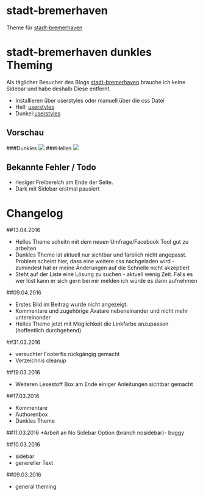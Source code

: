 # stadt-bremerhaven
Theme für [stadt-bremerhaven](http://stadt-bremerhaven.de/)

# stadt-bremerhaven dunkles Theming
Als täglicher Besucher des Blogs [stadt-bremerhaven](http://stadt-bremerhaven.de/) brauche ich keine Sidebar und habe deshalb Diese entfernt.

* Installieren über userstyles oder manuell über die css Datei
* Hell: [userstyles](https://userstyles.org/styles/125663/stadt-bremerhaven-no-sidebar)
* Dunkel:[userstyles](https://userstyles.org/styles/125407/stadt-bremerhaven-no-sidebar-dark)

## Vorschau
###Dunkles
![](http://i.imgur.com/m4DGQQh.png)
###Helles
![](http://i.imgur.com/OlW0V3V.png)

## Bekannte Fehler / Todo
* riesiger Freibereich am Ende der Seite.
* Dark mit Sidebar erstmal pausiert

# Changelog
##13.04.2016
* Helles Theme scheitn mit dem neuen Umfrage/Facebook Tool gut zu arbeiten
* Dunkles Theme ist aktuell nur sichtbar und farblich nicht angepasst. Problem scheint hier, dass eine weitere css nachgeladen wird - zumindest hat er meine Änderungen auf die Schnelle nicht akzeptiert
* Steht auf der Liste eine Lösung zu suchen - aktuell wenig Zeit. Falls es wer löst kann er sich gern bei mir melden ich würde es dann aufnehmen

##09.04.2016
* Erstes Bild im Beitrag wurde nicht angezeigt.
* Kommentare und zugehörige Avatare nebeneinander und nicht mehr untereinander
* Helles Theme jetzt mit Möglichkeit die Linkfarbe anzupassen (hoffentlich durchgehend)

##31.03.2016
* versuchter Footerfix rückgängig gemacht
* Verzeichnis cleanup

##19.03.2016
* Weiteren Lesestoff Box am Ende einiger Anleitungen sichtbar gemacht

##17.03.2016
* Kommentare
* Authorenbox
* Dunkles Theme

##11.03.2016
*Arbeit an No Sidebar Option (branch nosidebar)- buggy

##10.03.2016
* sidebar
* genereller Text

##09.03.2016
* general theming
